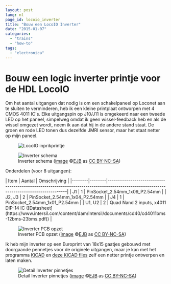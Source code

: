 ```yaml
---
layout: post
lang: nl
page_id: locoio_inverter
title: "Bouw een LocoIO Inverter"
date: "2015-01-07"
categories:
  - "trains"
  - "how-to"
tags:
  - "electronica"
---
```


# Bouw een logic inverter printje voor de HDL LocoIO

Om het aantal uitgangen dat nodig is om een schakelpaneel op Loconet aan te sluiten te verminderen, heb ik een kleine printplaat ontworpen met 4 CMOS 4011 IC's. Elke uitgangspin op J10/J11 is omgekeerd naar een tweede LED op het paneel, simpelweg omdat ik geen wissel-feedback heb en als de wissel omgezet wordt, neem ik aan dat hij in de andere stand staat. De groen en rode LED tonen dus dezelfde JMRI sensor, maar het staat netter op mijn paneel.

<figure><img src='{{ "/assets/img/trains2/d_and_s/LocoIO_inverter_assembly.jpg" | relative_url }}' alt='LocoIO inprikprintje' class='img-fluid'></figure>

<figure><img src='{{ "/assets/img/trains2/d_and_s/LocoIO_inverter_diagram.png" | relative_url }}' alt='Inverter schema' class='img-fluid'>
<figcaption class="kleiner">Inverter schema (<a prefix="dct: https://purl.org/dc/terms/" href="https://purl.org/dc/dcmitype/Image" property="dct:title" rel="dct:type">image</a> &copy;<a prefix="cc: https://creativecommons.org/ns#" href="https://www.ebroerse.nl" property="cc:attributionName" rel="cc:attributionURL">EJB</a> as <a rel="license" href="https://creativecommons.org/licenses/by-nc-sa/4.0/">CC BY-NC-SA</a>)</figcaption>
</figure>

Onderdelen (voor 8 uitgangen):

<div class="wide">
| Item   | Aantal | Omschrijving                                                                                                                           |
|--------|--------|----------------------------------------------------------------------------------------------------------------------------------------|
| J1     | 1      | PinSocket_2.54mm_1x09_P2.54mm                                                                                       |
| J2, J3 | 2      | PinSocket_2.54mm_1x04_P2.54mm                                                                                       |
| J4     | 1      | PinSocket_2.54mm_1x01_P2.54mm                                                                                      |
| U1, U2 | 2      | Quad Nand 2 inputs, x4011 DIP-14 IC ([Datasheet](https://www.intersil.com/content/dam/Intersil/documents/cd40/cd4011bms-12bms-23bms.pdf)) |
</div>

<figure><img src='{{ "/assets/img/trains2/d_and_s/LocoIO_Inverter_PCB.png" | relative_url }}' alt='Inverter PCB opzet' class='img-fluid'>
<figcaption class="kleiner">Inverter PCB opzet (<a prefix="dct: https://purl.org/dc/terms/" href="https://purl.org/dc/dcmitype/Image" property="dct:title" rel="dct:type">image</a> &copy;<a prefix="cc: https://creativecommons.org/ns#" href="https://www.ebroerse.nl" property="cc:attributionName" rel="cc:attributionURL">EJB</a> as <a rel="license" href="https://creativecommons.org/licenses/by-nc-sa/4.0/">CC BY-NC-SA</a>)</figcaption>
</figure>

Ik heb mijn inverter op een Europrint van 18x15 gaatjes gebouwd met doorgaande pennetjes voor de originele uitgangen, maar je kan met het programma [KiCAD](https://www.kicad.org/) en [deze KiCAD files](/ejb/assets/downloads/LocoIO_Invertor_KiCAD_files.zip) zelf een netter printje ontwerpen en laten maken.

<figure><img src='{{ "/assets/img/trains2/d_and_s/LocoIO_inverter_pins.jpg" | relative_url }}' alt='Detail Inverter pinnetjes' class='img-fluid'>
<figcaption class="kleiner">Detail Inverter pinnetjes (<a prefix="dct: https://purl.org/dc/terms/" href="https://purl.org/dc/dcmitype/Image" property="dct:title" rel="dct:type">image</a> &copy;<a prefix="cc: https://creativecommons.org/ns#" href="https://www.ebroerse.nl" property="cc:attributionName" rel="cc:attributionURL">EJB</a> as <a rel="license" href="https://creativecommons.org/licenses/by-nc-sa/4.0/">CC BY-NC-SA</a>)</figcaption>
</figure>

